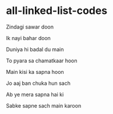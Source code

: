 # all-linked-list-codes
Zindagi sawar doon

Ik nayi bahar doon

Duniya hi badal du main

To pyara sa chamatkaar hoon

Main kisi ka sapna hoon

Jo aaj ban chuka hun sach

Ab ye mera sapna hai ki

Sabke sapne sach main karoon
